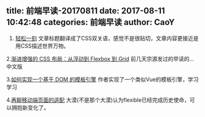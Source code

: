 title: 前端早读-20170811
date: 2017-08-11 10:42:48
categories: 前端早读
author: CaoY
---

1. [轻松一刻](http://www.zcfy.cc/article/css-visual-puns-codeburst-3922.html?t=new)
文章标题翻译成了CSS双关语，感觉不是很贴切，文章内容更接近是用CSS描述世界万物。

2.[渐进增强的 CSS 布局：从浮动到 Flexbox 到 Grid](https://juejin.im/post/5987acfd6fb9a03c502288f3)
前几天宗源发过的早读的...中文版

3.[如何实现一个基于 DOM 的模板引擎](https://juejin.im/post/59892b656fb9a03c445ddafe)
作者实现了一个类似Vue的模板引擎，学习学习

4.[再聊移动端页面的适配](https://www.w3cplus.com/css/vw-for-layout.html)
大漠(不是那个大漠)认为flexible已经完成历史使命，可以拥抱新变化了。